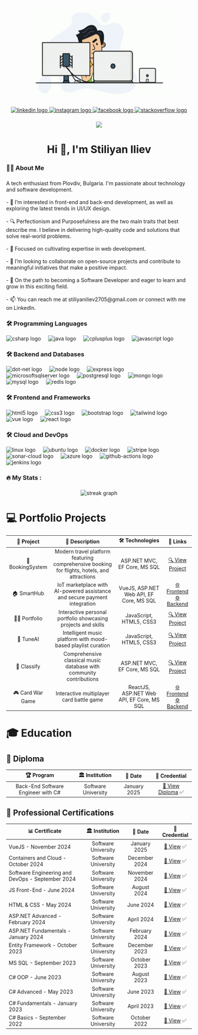 <div align="center">
  <img height="250" width="375" alt="GIF" src="https://raw.githubusercontent.com/swapnanildutta/swapnanildutta/master/assets/gifs/nothing.gif" />
</div>

###

<div align="center">
  <a href="https://www.linkedin.com/in/stiliyan-iliev-55879a295/" target="_blank">
    <img src="https://img.shields.io/static/v1?message=LinkedIn&logo=linkedin&label=&color=0077B5&logoColor=white&labelColor=&style=for-the-badge" height="25" alt="linkedin logo"  />
  </a>
  <a href="https://www.instagram.com/stelit0_/" target="_blank">
     <img src="https://img.shields.io/static/v1?message=Instagram&logo=instagram&label=&color=E4405F&logoColor=white&labelColor=&style=for-the-badge" height="25" alt="instagram logo"  />
  </a>
  <a href="https://www.facebook.com/profile.php?id=100008241736237" target="_blank">
    <img src="https://img.shields.io/static/v1?message=Facebook&logo=facebook&label=&color=1877F2&logoColor=white&labelColor=&style=for-the-badge" height="25" alt="facebook logo"  />
  </a>  
  <a href="https://stackoverflow.com/users/22824317/stiliyan-iliev" target="_blank">
    <img src="https://img.shields.io/static/v1?message=Stackoverflow&logo=stackoverflow&label=&color=FE7A16&logoColor=white&labelColor=&style=for-the-badge" height="25" alt="stackoverflow logo"  />
  </a>
</div>

###

<div align="center">
  <img src="https://visitor-badge.laobi.icu/badge?page_id=StiliyanIliev27.StiliyanIliev27&"  />
</div>

###

<h1 align="center">Hi 👋, I'm Stiliyan Iliev</h1>

###

<h3 align="left">👩‍💻  About Me</h3>

###

<p align="left">A tech enthusiast from Plovdiv, Bulgaria. I'm passionate about technology and software development.<br><br>- 👀 I’m interested in front-end and back-end development, as well as exploring the latest trends in UI/UX design.<br><br>- 🔍 Perfectionism and Purposefulness are the two main traits that best describe me. I believe in delivering high-quality code and solutions that solve real-world problems.<br><br>- 🌱 Focused on cultivating expertise in web development.<br><br>- 💞️ I’m looking to collaborate on open-source projects and contribute to meaningful initiatives that make a positive impact.<br><br>- 🎯 On the path to becoming a Software Developer and eager to learn and grow in this exciting field.<br><br>- 📫 You can reach me at stiliyaniliev2705@gmail.com or connect with me on LinkedIn.</p>

###

<h3 align="left">🛠 Programming Languages</h3>

<div align="left">
  <img src="https://custom-icon-badges.demolab.com/badge/C%23-%23239120.svg?logo=cshrp&logoColor=white" height="40" alt="csharp logo"  />
  <img width="12" />
  <img src="https://img.shields.io/badge/Java-%23ED8B00.svg?logo=openjdk&logoColor=white" height="40" alt="java logo"  />
  <img width="12" />
  <img src="https://img.shields.io/badge/C++-%2300599C.svg?logo=c%2B%2B&logoColor=white" height="40" alt="cplusplus logo"  />
  <img width="12" />
  <img src="https://img.shields.io/badge/JavaScript-F7DF1E?logo=javascript&logoColor=000" height="40" alt="javascript logo"  />
  <img width="12" />
</div>

###

<div align="left">

  
  
 
</div>

<h3 align="left">🛠 Backend and Databases</h3>
<div align="left">
  <img src="https://img.shields.io/badge/.NET-512BD4?logo=dotnet&logoColor=fff" height="40" alt="dot-net logo"  />
  <img width="12" />
  <img src="https://img.shields.io/badge/Node.js-6DA55F?logo=node.js&logoColor=white" height="40" alt="node logo"  />
  <img width="12" />
  <img src="https://img.shields.io/badge/Express.js-%23404d59.svg?logo=express&logoColor=%2361DAFB" height="40" alt="express logo"  />
  <img width="12" />
  <img src="https://img.shields.io/badge/Microsoft_SQL_Server-CC2927" height="40" alt="microsoftsqlserver logo"  />
  <img width="12" />
  <img src="https://img.shields.io/badge/Postgres-%23316192.svg?logo=postgresql&logoColor=white" height="40" alt="postgresql logo"  />
  <img width="12" />
  <img src="https://img.shields.io/badge/MongoDB-%234ea94b.svg?logo=mongodb&logoColor=white" height="40" alt="mongo logo"  />
  <img width="12" />
  <img src="https://img.shields.io/badge/MySQL-4479A1?logo=mysql&logoColor=fff" height="40" alt="mysql logo"  />
  <img width="12" />
  <img src="https://img.shields.io/badge/Redis-%23DD0031.svg?logo=redis&logoColor=white" height="40" alt="redis logo"  />
  <img width="12" />
</div>

<h3 align="left">🛠 Frontend and Frameworks</h3>
<div align="left">
  <img src="https://img.shields.io/badge/HTML-%23E34F26.svg?logo=html5&logoColor=white" height="40" alt="html5 logo"  />
  <img width="12" />
  <img src="https://img.shields.io/badge/CSS-1572B6?logo=css3&logoColor=fff" height="40" alt="css3 logo"  />
  <img width="12" />
  <img src="https://img.shields.io/badge/Bootstrap-7952B3?logo=bootstrap&logoColor=fff" height="40" alt="bootstrap logo"  />
  <img width="12" />
  <img src="https://img.shields.io/badge/Tailwind%20CSS-%2338B2AC.svg?logo=tailwind-css&logoColor=white" height="40" alt="tailwind logo"  />
  <img width="12" />
  <img src="https://img.shields.io/badge/Vue.js-4FC08D?logo=vuedotjs&logoColor=fff" height="40" alt="vue logo"  />
  <img width="12" />
  <img src="https://img.shields.io/badge/React-%2320232a.svg?logo=react&logoColor=%2361DAFB" height="40" alt="react logo"  />
  <img width="12" />
</div>

<h3 align="left">🛠 Cloud and DevOps</h3>
<div align="left">
  <img src="https://img.shields.io/badge/Linux-FCC624?logo=linux&logoColor=black" height="40" alt="linux logo"  />
  <img width="12" />
  <img src="https://img.shields.io/badge/Ubuntu-E95420?logo=ubuntu&logoColor=white" height="40" alt="ubuntu logo"  />
  <img width="12" />
  <img src="https://img.shields.io/badge/Docker-2496ED?logo=docker&logoColor=fff" height="40" alt="docker logo"  />
  <img width="12" />
  <img src="https://img.shields.io/badge/Stripe-5851DD?logo=stripe&logoColor=fff" height="40" alt="stripe logo"  />
  <img width="12" />
  <img src="https://img.shields.io/badge/SonarCloud-F3702A?logo=sonarcloud&logoColor=fff" height="40" alt="sonar-cloud logo"  />
  <img width="12" />
  <img src="https://custom-icon-badges.demolab.com/badge/Microsoft%20Azure-0089D6?logo=msazure&logoColor=white" height="40" alt="azure logo"  />
  <img width="12" />
  <img src="https://img.shields.io/badge/GitHub_Actions-2088FF?logo=github-actions&logoColor=white" height="40" alt="github-actions logo"  />
  <img width="12" />
  <img src="https://img.shields.io/badge/Jenkins-D24939?logo=jenkins&logoColor=white" height="40" alt="jenkins logo"  />
</div>

###

<h3 align="left">🔥   My Stats :</h3>

###

<div align="center">
  <img src="https://streak-stats.demolab.com?user=StiliyanIliev27&locale=en&mode=daily&theme=dark&hide_border=false&border_radius=5&order=3" height="220" alt="streak graph"  />
</div>

###

# 💻 Portfolio Projects

| 🎯 Project | 📝 Description | 🛠️ Technologies | 🔗 Links |
|:----------:|:-------------:|:---------------:|:--------:|
| 🏨 BookingSystem | Modern travel platform featuring comprehensive booking for flights, hotels, and attractions | ASP.NET MVC, EF Core, MS SQL | [🔍 View Project](https://github.com/StiliyanIliev27/BookingSystem) |
| 🏠 SmartHub | IoT marketplace with AI-powered assistance and secure payment integration | VueJS, ASP.NET Web API, EF Core, MS SQL | [🌐 Frontend](https://github.com/StiliyanIliev27/SmartHomeApplianceFE)<br>[⚙️ Backend](https://github.com/StiliyanIliev27/SmartHomeApplianceBE) |
| 👨‍💻 Portfolio | Interactive personal portfolio showcasing projects and skills | JavaScript, HTML5, CSS3 | [🔍 View Project](https://github.com/StiliyanIliev27/Portfolio) |
| 🎵 TuneAI | Intelligent music platform with mood-based playlist curation | JavaScript, HTML5, CSS3 | [🔍 View Project](https://github.com/StiliyanIliev27/Portfolio) |
| 🎼 Classify | Comprehensive classical music database with community contributions | ASP.NET MVC, EF Core, MS SQL | [🔍 View Project](https://github.com/StiliyanIliev27/Classify) |
| 🎮 Card War Game | Interactive multiplayer card battle game | ReactJS, ASP.NET Web API, EF Core, MS SQL | [🌐 Frontend](https://github.com/StiliyanIliev27/Card-War-Game-FE)<br>[⚙️ Backend](https://github.com/StiliyanIliev27/Card-War-Game-BE) |

# 🎓 Education

## 📜 Diploma
| 🏆 Program | 🏛️ Institution | 📅 Date | 🔗 Credential |
|:----------:|:--------------:|:--------:|:------------:|
| Back-End Software Engineer with C# | Software University | January 2025 | [🎯 View Diploma](https://softuni.bg/certificates/details/234865/d26c5c99) ✅ |

## 🏅 Professional Certifications
| 📊 Certificate | 🏛️ Institution | 📅 Date | 🔗 Credential |
|--------------|:--------------:|:--------:|:------------:|
| VueJS - November 2024 | Software University | January 2025 | [🎯 View](https://softuni.bg/certificates/details/235123/0e5e4735) ✅ |
| Containers and Cloud - October 2024 | Software University | December 2024 | [🎯 View](https://softuni.bg/certificates/details/232907/0341cbe6) ✅ |
| Software Engineering and DevOps - September 2024 | Software University | November 2024 | [🎯 View](https://softuni.bg/certificates/details/229524/2fe001dd) ✅ |
| JS Front-End - June 2024 | Software University | August 2024 | [🎯 View](https://softuni.bg/certificates/details/223950/88208ef3) ✅ |
| HTML & CSS - May 2024 | Software University | June 2024 | [🎯 View](https://softuni.bg/certificates/details/218544/e27c77e6) ✅ |
| ASP.NET Advanced - February 2024 | Software University | April 2024 | [🎯 View](https://softuni.bg/certificates/details/214258/78284f16) ✅ |
| ASP.NET Fundamentals - January 2024 | Software University | February 2024 | [🎯 View](https://softuni.bg/certificates/details/206840/bca9d1c3) ✅ |
| Entity Framework - October 2023 | Software University | December 2023 | [🎯 View](https://softuni.bg/certificates/details/197371/8727804f) ✅ |
| MS SQL - September 2023 | Software University | October 2023 | [🎯 View](https://softuni.bg/certificates/details/185819/c0c7d706) ✅ |
| C# OOP - June 2023 | Software University | August 2023 | [🎯 View](https://softuni.bg/certificates/details/181175/2aa27c17) ✅ |
| C# Advanced - May 2023 | Software University | June 2023 | [🎯 View](https://softuni.bg/certificates/details/173701/d97edaae) ✅ |
| C# Fundamentals - January 2023 | Software University | April 2023 | [🎯 View](https://softuni.bg/certificates/details/166695/c50118f3) ✅ |
| C# Basics - September 2022 | Software University | October 2022 | [🎯 View](https://softuni.bg/certificates/details/143797/5df46aa9) ✅ |

